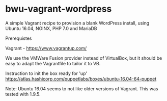 # bwu-vagrant-wordpress
A simple Vagrant recipe to provision a blank WordPress install, using Ubuntu 16.04, NGINX, PHP 7.0 and MariaDB 

Prerequistes

Vagrant - https://www.vagrantup.com/

We use the VMWare Fusion provider instead of VirtualBox, but it should be easy to adapt the Vagrantfile to tailor it to VB.

Instruction to init the box ready for 'up'
https://atlas.hashicorp.com/puppetlabs/boxes/ubuntu-16.04-64-puppet

Note: Ubuntu 16.04 seems to not like older versions of Vagrant. This was tested with 1.9.5.




